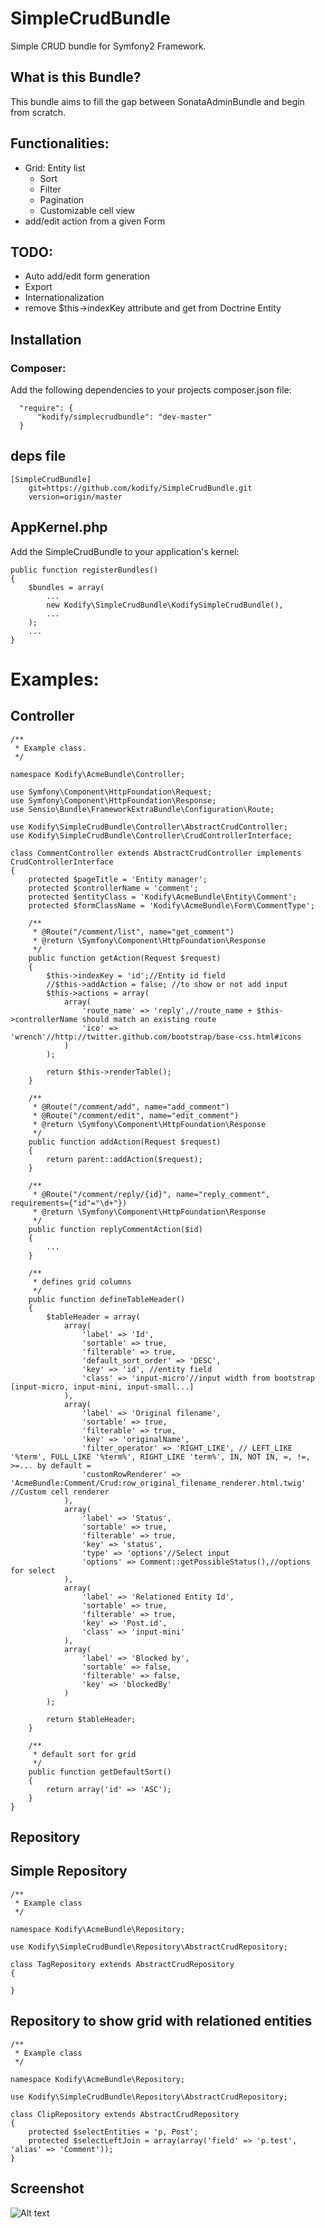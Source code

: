 SimpleCrudBundle
================
Simple CRUD bundle for Symfony2 Framework.

What is this Bundle?
------------------------
This bundle aims to fill the gap between SonataAdminBundle and begin from scratch.


Functionalities:
------------------------
* Grid: Entity list
    * Sort
    * Filter
    * Pagination
    * Customizable cell view
* add/edit action from a given Form

TODO:
------------------------
* Auto add/edit form generation
* Export
* Internationalization
* remove $this->indexKey attribute and get from Doctrine Entity


Installation
------------
### Composer:

Add the following dependencies to your projects composer.json file:

      "require": {
          "kodify/simplecrudbundle": "dev-master"
      }

## deps file

    [SimpleCrudBundle]
        git=https://github.com/kodify/SimpleCrudBundle.git
        version=origin/master

## AppKernel.php

Add the SimpleCrudBundle to your application's kernel:

    public function registerBundles()
    {
        $bundles = array(
            ...
            new Kodify\SimpleCrudBundle\KodifySimpleCrudBundle(),
            ...
        );
        ...
    }


Examples:
================

Controller
-------------------------------------------

    /**
     * Example class.
     */

    namespace Kodify\AcmeBundle\Controller;

    use Symfony\Component\HttpFoundation\Request;
    use Symfony\Component\HttpFoundation\Response;
    use Sensio\Bundle\FrameworkExtraBundle\Configuration\Route;

    use Kodify\SimpleCrudBundle\Controller\AbstractCrudController;
    use Kodify\SimpleCrudBundle\Controller\CrudControllerInterface;

    class CommentController extends AbstractCrudController implements CrudControllerInterface
    {
        protected $pageTitle = 'Entity manager';
        protected $controllerName = 'comment';
        protected $entityClass = 'Kodify\AcmeBundle\Entity\Comment';
        protected $formClassName = 'Kodify\AcmeBundle\Form\CommentType';

        /**
         * @Route("/comment/list", name="get_comment")
         * @return \Symfony\Component\HttpFoundation\Response
         */
        public function getAction(Request $request)
        {
            $this->indexKey = 'id';//Entity id field
            //$this->addAction = false; //to show or not add input
            $this->actions = array(
                array(
                    'route_name' => 'reply',//route_name + $this->controllerName should match an existing route
                    'ico' => 'wrench'//http://twitter.github.com/bootstrap/base-css.html#icons
                )
            );

            return $this->renderTable();
        }

        /**
         * @Route("/comment/add", name="add_comment")
         * @Route("/comment/edit", name="edit_comment")
         * @return \Symfony\Component\HttpFoundation\Response
         */
        public function addAction(Request $request)
        {
            return parent::addAction($request);
        }

        /**
         * @Route("/comment/reply/{id}", name="reply_comment", requirements={"id"="\d+"})
         * @return \Symfony\Component\HttpFoundation\Response
         */
        public function replyCommentAction($id)
        {
            ...
        }

        /**
         * defines grid columns
         */
        public function defineTableHeader()
        {
            $tableHeader = array(
                array(
                    'label' => 'Id',
                    'sortable' => true,
                    'filterable' => true,
                    'default_sort_order' => 'DESC',
                    'key' => 'id', //entity field
                    'class' => 'input-micro'//input width from bootstrap [input-micro, input-mini, input-small...]
                ),
                array(
                    'label' => 'Original filename',
                    'sortable' => true,
                    'filterable' => true,
                    'key' => 'originalName',
                    'filter_operator' => 'RIGHT_LIKE', // LEFT_LIKE '%term', FULL_LIKE '%term%', RIGHT_LIKE 'term%', IN, NOT IN, =, !=, >=... by default =
                    'customRowRenderer' => 'AcmeBundle:Comment/Crud:row_original_filename_renderer.html.twig' //Custom cell renderer
                ),
                array(
                    'label' => 'Status',
                    'sortable' => true,
                    'filterable' => true,
                    'key' => 'status',
                    'type' => 'options'//Select input
                    'options' => Comment::getPossibleStatus(),//options for select
                ),
                array(
                    'label' => 'Relationed Entity Id',
                    'sortable' => true,
                    'filterable' => true,
                    'key' => 'Post.id',
                    'class' => 'input-mini'
                ),
                array(
                    'label' => 'Blocked by',
                    'sortable' => false,
                    'filterable' => false,
                    'key' => 'blockedBy'
                )
            );

            return $tableHeader;
        }

        /**
         * default sort for grid
         */
        public function getDefaultSort()
        {
            return array('id' => 'ASC');
        }
    }

Repository
-------------------------------------------


Simple Repository
----------------------

    /**
     * Example class
     */

    namespace Kodify\AcmeBundle\Repository;

    use Kodify\SimpleCrudBundle\Repository\AbstractCrudRepository;

    class TagRepository extends AbstractCrudRepository
    {

    }

Repository to show grid with relationed entities
----------------------

    /**
     * Example class
     */

    namespace Kodify\AcmeBundle\Repository;

    use Kodify\SimpleCrudBundle\Repository\AbstractCrudRepository;

    class ClipRepository extends AbstractCrudRepository
    {
        protected $selectEntities = 'p, Post';
        protected $selectLeftJoin = array(array('field' => 'p.test', 'alias' => 'Comment'));
    }


Screenshot
------------
![Alt text](http://i.imgur.com/vWKXt.png "SimpleCrudBundle")



